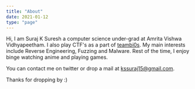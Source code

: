```yaml
---
title: "About"
date: 2021-01-12
type: "page"
---
```


Hi, I am Suraj K Suresh a computer science under-grad at Amrita Vishwa Vidhyapeetham. I also play CTF's as a part of [teambi0s](https://twitter.com/teambi0s). My main interests include Reverse Engineering, Fuzzing and Malware. Rest of the time, I enjoy binge watching anime and playing games.

You can contact me on twitter or drop a mail at [kssuraj15@gmail.com](mailto:kssuraj15@gmail.com).

Thanks for dropping by :)